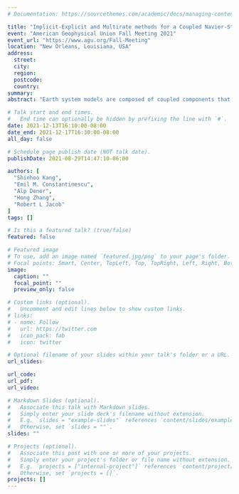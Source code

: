 ```yaml
---
# Documentation: https://sourcethemes.com/academic/docs/managing-content/

title: "Implicit-Explicit and Multirate methods for a Coupled Navier-Stokes Equations"
event: "American Geophysical Union Fall Meeting 2021"
event_url: "https://www.agu.org/Fall-Meeting"
location: "New Orleans, Louisiana, USA"
address:
  street:
  city:
  region:
  postcode:
  country:
summary:
abstract: "Earth system models are composed of coupled components that separately model systems such as the global atmosphere, ocean, and land surface. While these components are well developed, coupling them in a single system can be a signiIcant challenge. Computational efficiency, accuracy, and stability are principal concerns. In this study we focus on these issues. In particular, implicit–explicit (IMEX) and Multirate coupling strategies are explored for handling different time scales. For a simplified model for the air–sea interaction problem, we consider coupled Navier–Stokes equations with an interface condition. Under the rigid-lid assumption, horizontal momentum and heat flux are exchanged through the interface. Several numerical experiments are presented to demonstrate the stability of the coupling schemes."

# Talk start and end times.
#   End time can optionally be hidden by prefixing the line with `#`.
date: 2021-12-13T16:10:00-08:00
date_end: 2021-12-17T16:30:00-08:00
all_day: false

# Schedule page publish date (NOT talk date).
publishDate: 2021-08-29T14:47:10-06:00

authors: [
  "Shinhoo Kang",
  "Emil M. Constantinescu",
  "Alp Dener",
  "Hong Zhang",
  "Robert L Jacob"
]
tags: []

# Is this a featured talk? (true/false)
featured: false

# Featured image
# To use, add an image named `featured.jpg/png` to your page's folder. 
# Focal points: Smart, Center, TopLeft, Top, TopRight, Left, Right, BottomLeft, Bottom, BottomRight.
image:
  caption: ""
  focal_point: ""
  preview_only: false

# Custom links (optional).
#   Uncomment and edit lines below to show custom links.
# links:
# - name: Follow
#   url: https://twitter.com
#   icon_pack: fab
#   icon: twitter

# Optional filename of your slides within your talk's folder or a URL.
url_slides:

url_code:
url_pdf:
url_video:

# Markdown Slides (optional).
#   Associate this talk with Markdown slides.
#   Simply enter your slide deck's filename without extension.
#   E.g. `slides = "example-slides"` references `content/slides/example-slides.md`.
#   Otherwise, set `slides = ""`.
slides: ""

# Projects (optional).
#   Associate this post with one or more of your projects.
#   Simply enter your project's folder or file name without extension.
#   E.g. `projects = ["internal-project"]` references `content/project/deep-learning/index.md`.
#   Otherwise, set `projects = []`.
projects: []
---
```

